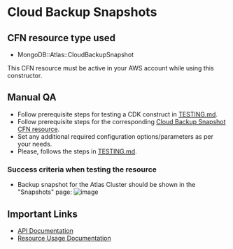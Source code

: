 # Cloud Backup Snapshots


## CFN resource type used
- MongoDB::Atlas::CloudBackupSnapshot

This CFN resource must be active in your AWS account while using this constructor.


## Manual QA
- Follow prerequisite steps for testing a CDK construct in [TESTING.md](../../../TESTING.md).
- Follow prerequisite steps for the corresponding [Cloud Backup Snapshot CFN resource](https://github.com/mongodb/mongodbatlas-cloudformation-resources/blob/master/cfn-resources/cloud-backup-snapshot/test/README.md).
- Set any additional required configuration options/parameters as per your needs.
- Please, follows the steps in [TESTING.md](../../../TESTING.md).


### Success criteria when testing the resource
- Backup snapshot for the Atlas Cluster should be shown in the "Snapshots" page:
![image](https://user-images.githubusercontent.com/5663078/227233348-ea32d93a-bfc6-468a-b111-fb12bc0a50ec.png)


## Important Links
- [API Documentation](https://www.mongodb.com/docs/api/doc/atlas-admin-api-v2/group/endpoint-cloud-backups-schedule)
- [Resource Usage Documentation](https://www.mongodb.com/docs/atlas/backup/cloud-backup/restore-from-snapshot/)